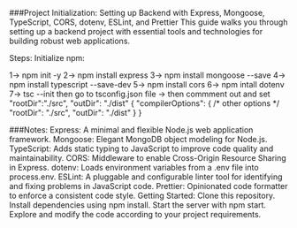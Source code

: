 ###Project Initialization: Setting up Backend with Express, Mongoose, TypeScript, CORS, dotenv, ESLint, and Prettier
This guide walks you through setting up a backend project with essential tools and technologies for building robust web applications.

Steps:
Initialize npm:


1-> npm init -y 
2-> npm install express 
3-> npm install mongoose --save 
4-> npm install typescript --save-dev 
5-> npm install cors 
6-> npm intall dotenv 
7-> tsc --init then go to tsconfig.json file -> then commment out and set "rootDir":"./src", "outDir": "./dist" 
{
  "compilerOptions": {
    /* other options */
    "rootDir": "./src",
    "outDir": "./dist"
  }
}

###Notes:
Express: A minimal and flexible Node.js web application framework.
Mongoose: Elegant MongoDB object modeling for Node.js.
TypeScript: Adds static typing to JavaScript to improve code quality and maintainability.
CORS: Middleware to enable Cross-Origin Resource Sharing in Express.
dotenv: Loads environment variables from a .env file into process.env.
ESLint: A pluggable and configurable linter tool for identifying and fixing problems in JavaScript code.
Prettier: Opinionated code formatter to enforce a consistent code style.
Getting Started:
Clone this repository.
Install dependencies using npm install.
Start the server with npm start.
Explore and modify the code according to your project requirements.

